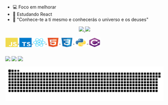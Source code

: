 - 💻 Foco em melhorar
- 🌱 Estudando React  
- 📕 "Conhece-te a ti mesmo e conhecerás o universo e os deuses"  

<div align="center">
  <a href="beacons.ai/xuaan01">
  <a href="https://github.com/Xuan002">
<img height="180em" src="https://github-readme-stats.vercel.app/api?username=Xuan002&show_icons=true&theme=tokyonight"/>
<img height="180em" src="https://github-readme-stats.vercel.app/api/top-langs/?username=Xuan002&show_icons=true&theme=tokyonight"/>
</div>
  
  <div>
    <div style="display: inline_block"><br>
  <img align="center" alt="Juan-Js" height="30" width="40" src="https://raw.githubusercontent.com/devicons/devicon/master/icons/javascript/javascript-plain.svg">
  <img align="center" alt="Juan-Ts" height="30" width="40" src="https://raw.githubusercontent.com/devicons/devicon/master/icons/typescript/typescript-plain.svg">
  <img align="center" alt="Juan-React" height="30" width="40" src="https://raw.githubusercontent.com/devicons/devicon/master/icons/react/react-original.svg">
  <img align="center" alt="Juan-HTML" height="30" width="40" src="https://raw.githubusercontent.com/devicons/devicon/master/icons/html5/html5-original.svg">
  <img align="center" alt="Juan-CSS" height="30" width="40" src="https://raw.githubusercontent.com/devicons/devicon/master/icons/css3/css3-original.svg">
  <img align="center" alt="Juan-Python" height="30" width="40" src="https://raw.githubusercontent.com/devicons/devicon/master/icons/python/python-original.svg">
  <img align="center" alt="Juan-Csharp" height="30" width="40" src="https://raw.githubusercontent.com/devicons/devicon/master/icons/csharp/csharp-original.svg">
  
  </div>
   
  ##
 
  <div>
        <a href="https://www.instagram.com/xuaan01/" target="_blank"><img src="https://img.shields.io/badge/-Instagram-%23E4405F?style=for-the-badge&logo=instagram&logoColor=white" target="_blank"></a>
         <a href = "mailto:contatojuanmachado@gmail.com"><img src="https://img.shields.io/badge/-Gmail-%23333?style=for-the-badge&logo=gmail&logoColor=white" target="_blank"></a>
        <a href="https://www.linkedin.com/in/juan-machado-de-paula-7b6507226" target="_blank"><img src="https://img.shields.io/badge/-LinkedIn-%230077B5?style=for-the-badge&logo=linkedin&logoColor=white" target="_blank"></a> 
      </div>

![Snake animation](https://github.com/Xuan002/Xuan002/blob/output/github-contribution-grid-snake.svg)
